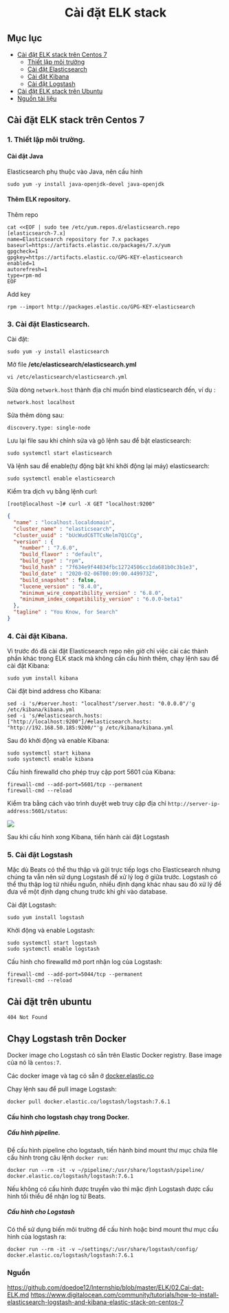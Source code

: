 # <p align="center"> Cài đặt ELK stack </p>



## Mục lục
- [ Cài đặt ELK stack trên Centos 7](#centos)
  - [Thiết lập môi trường](#setup1)
  - [Cài đặt Elasticsearch](#elasticsearch1)
  - [Cài đặt Kibana](#kibana1)
  - [Cài đặt Logstash](#logstash1)
- [ Cài đặt ELK stack trên Ubuntu](#ubuntu)
- [Nguồn tài liệu](#nguon)

<a name=centos></a>

## Cài đặt ELK stack trên Centos 7

<a name=setup1><a>
### 1. Thiết lập môi trường.
#### Cài đặt Java
Elasticsearch phụ thuộc vào Java, nên cấu hình 
```
sudo yum -y install java-openjdk-devel java-openjdk
```

#### Thêm ELK repository.
Thêm repo
```
cat <<EOF | sudo tee /etc/yum.repos.d/elasticsearch.repo
[elasticsearch-7.x]
name=Elasticsearch repository for 7.x packages
baseurl=https://artifacts.elastic.co/packages/7.x/yum
gpgcheck=1
gpgkey=https://artifacts.elastic.co/GPG-KEY-elasticsearch
enabled=1
autorefresh=1
type=rpm-md
EOF
```
Add key
```
rpm --import http://packages.elastic.co/GPG-KEY-elasticsearch
```
<a name=elasticsearch1></a>
### 3. Cài đặt Elasticsearch.
Cài đặt:
```
sudo yum -y install elasticsearch
```
Mở file **/etc/elasticsearch/elasticsearch.yml**
```
vi /etc/elasticsearch/elasticsearch.yml
```
Sửa dòng `network.host` thành địa chỉ muốn bind elasticsearch đến, ví dụ :
```
network.host localhost
```
Sửa thêm dòng sau:
```
discovery.type: single-node
```
Lưu lại file sau khi chỉnh sửa và gõ lệnh sau để bật elasticsearch:
```
sudo systemctl start elasticsearch 
```
Và lệnh sau để enable(tự động bật khi khởi động lại máy) elasticsearch:
```
sudo systemctl enable elasticsearch
```
Kiểm tra dịch vụ bằng lệnh curl:
```
[root@localhost ~]# curl -X GET "localhost:9200"
```
```json
{
  "name" : "localhost.localdomain",
  "cluster_name" : "elasticsearch",
  "cluster_uuid" : "bUcWudC6TTCsNelm7Q1CCg",
  "version" : {
    "number" : "7.6.0",
    "build_flavor" : "default",
    "build_type" : "rpm",
    "build_hash" : "7f634e9f44834fbc12724506cc1da681b0c3b1e3",
    "build_date" : "2020-02-06T00:09:00.449973Z",
    "build_snapshot" : false,
    "lucene_version" : "8.4.0",
    "minimum_wire_compatibility_version" : "6.8.0",
    "minimum_index_compatibility_version" : "6.0.0-beta1"
  },
  "tagline" : "You Know, for Search"
}
```
<a name=kibana1></a>

### 4. Cài đặt Kibana.

Vì trước đó đã cài đặt Elasticsearch repo nên giờ chỉ việc cài các thành phần khác trong ELK stack mà không cần cấu hình thêm, chạy lệnh sau để cài đặt Kibana: 
```
sudo yum install kibana
```
Cài đặt bind address cho Kibana:
```
sed -i 's/#server.host: "localhost"/server.host: "0.0.0.0"/'g /etc/kibana/kibana.yml
sed -i 's/#elasticsearch.hosts: ["http://localhost:9200"]/#elasticsearch.hosts: "http://192.168.50.185:9200/"'g /etc/kibana/kibana.yml
```
Sau đó khởi động và enable Kibana:
```
sudo systemctl start kibana
sudo systemctl enable kibana
```
Cấu hình firewalld cho phép truy cập port 5601 của Kibana:
```
firewall-cmd --add-port=5601/tcp --permanent
firewall-cmd --reload
```
Kiểm tra bằng cách vào trình duyệt web truy cập địa chỉ `http://server-ip-address:5601/status`:

![](https://i.imgur.com/sz8iFvO.png)

Sau khi cấu hình xong Kibana, tiến hành cài đặt Logstash

<a name=logstash1></a>

### 5. Cài đặt Logstash 
Mặc dù Beats có thể thu thập và gửi trực tiếp logs cho Elasticsearch nhưng chúng ta vẫn nên sử dụng Logstash để xử lý log ở giữa trước. Logstash có thể thu thập log từ nhiều nguồn, nhiều định dạng khác nhau sau đó xử lý để đưa về một định dạng chung trước khi ghi vào database.

Cài đặt Logstash:
```
sudo yum install logstash
```
Khởi động và enable Logstash:
```
sudo systemctl start logstash
sudo systemctl enable logstash
```
Cấu hình cho firewalld mở port nhận log của Logstash:
```
firewall-cmd --add-port=5044/tcp --permanent
firewall-cmd --reload
```

<a name=ubuntu></a>

## Cài đặt trên ubuntu

```
404 Not Found
```

## Chạy Logstash trên Docker
Docker image cho Logstash có sẵn trên Elastic Docker registry. Base image của nó là `centos:7`.

Các docker image và tag có sẵn ở [docker.elastic.co](https://www.docker.elastic.co/)

Chạy lệnh sau để pull image Logstash:
```
docker pull docker.elastic.co/logstash/logstash:7.6.1
```

#### Cấu hình cho logstash chạy trong Docker.
##### Cấu hình pipeline. 
Để cấu hình pipeline cho logstash, tiến hành bind mount thư mục chứa file cấu hình trong câu lệnh `docker run`:
```
docker run --rm -it -v ~/pipeline/:/usr/share/logstash/pipeline/ docker.elastic.co/logstash/logstash:7.6.1
```
Nếu không có cấu hình được truyền vào thì mặc định Logstash được cấu hình tối thiểu để nhận log từ Beats.


##### Cấu hình cho Logstash
Có thể sử dụng biến môi trường để cấu hình hoặc bind mount thư mục cấu hình của logstash ra:
```
docker run --rm -it -v ~/settings/:/usr/share/logstash/config/ docker.elastic.co/logstash/logstash:7.6.1
```







<a name=nguon></a>

### Nguồn
https://github.com/doedoe12/Internship/blob/master/ELK/02.Cai-dat-ELK.md
https://www.digitalocean.com/community/tutorials/how-to-install-elasticsearch-logstash-and-kibana-elastic-stack-on-centos-7